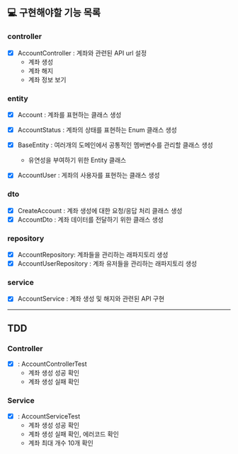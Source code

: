 ## 💻 구현해야할 기능 목록

### controller
- [x] AccountController : 계좌와 관련된 API url 설정
  - 계좌 생성
  - 계좌 해지
  - 계좌 정보 보기

### entity
- [x] Account : 계좌를 표현하는 클래스 생성
- [x] AccountStatus : 계좌의 상태를 표현하는 Enum 클래스 생성
- [x] BaseEntity : 여러개의 도메인에서 공통적인 멤버변수를 관리할 클래스 생성
  - 유연성을 부여하기 위한 Entity 클래스
- [x] AccountUser : 게좌의 사용자를 표현하는 클래스 생성


### dto 
- [x] CreateAccount : 계좌 생성에 대한 요청/응답 처리 클래스 생성
- [x] AccountDto : 계좌 데이터를 전달하기 위한 클래스 생성

### repository
- [x] AccountRepository: 계좌들을 관리하는 래파지토리 생성 
- [x] AccountUserRepository : 계좌 유저들을 관리하는 래파지토리 생성

### service
- [x] AccountService : 계좌 생성 및 해지와 관련된 API 구현


---

## TDD

### Controller 
- [x] : AccountControllerTest 
  - 계좌 생성 성공 확인 
  - 계좌 생성 실패 확인

### Service
- [x] : AccountServiceTest
  - 계좌 생성 성공 확인
  - 계좌 생성 실패 확인, 에러코드 확인
  - 계좌 최대 개수 10개 확인